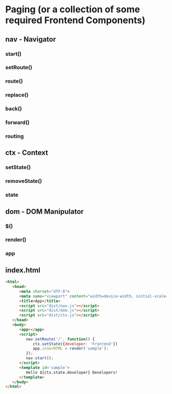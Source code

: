 # Paging (or a collection of some required Frontend Components)

## nav - Navigator

### start()

### setRoute()

### route()

### replace()

### back()

### forward()

### routing

## ctx - Context

### setState()

### removeState()

### state

## dom - DOM Manipulator

### $()

### render()

### app

## index.html

```html
<html>
   <head>
      <meta charset="UTF-8">
      <meta name="viewport" content="width=device-width, initial-scale=1.0">
      <title>App</title>
      <script src="dist/nav.js"></script>
      <script src="dist/dom.js"></script>
      <script src="dist/ctx.js"></script>
   </head>
   <body>
      <app></app>
      <script>
         nav.setRoute('/', function() {
            ctx.setState({developer: 'Frontend'})
            app.innerHTML = render('sample');
         });
         nav.start();
      </script>
      <template id='sample'>
         Hello ${ctx.state.developer} Developers!
      </template>
   </body>
</html>
```
